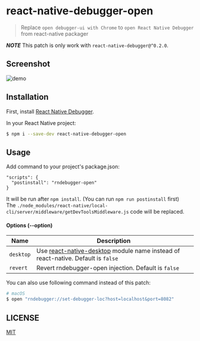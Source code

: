 # react-native-debugger-open

> Replace `open debugger-ui with Chrome` to `open React Native Debugger` from react-native packager

__*NOTE*__ This patch is only work with `react-native-debugger@^0.2.0`.

## Screenshot

![demo](https://cloud.githubusercontent.com/assets/3001525/15777379/59a9c654-29c1-11e6-8656-247b8450bc47.gif)

## Installation

First, install [React Native Debugger](https://github.com/jhen0409/react-native-debugger#installation).

In your React Native project:

```bash
$ npm i --save-dev react-native-debugger-open
```

## Usage

Add command to your project's package.json:

```
"scripts": {
  "postinstall": "rndebugger-open"
}
```

It will be run after `npm install`. (You can run `npm run postinstall` first)  
The `./node_modules/react-native/local-cli/server/middleware/getDevToolsMiddleware.js` code will be replaced.

#### Options (--option)

Name                  | Description
-------------         | -------------
`desktop`             | Use [react-native-desktop](https://github.com/ptmt/react-native-desktop) module name instead of react-native. Default is `false`
`revert`              | Revert rndebugger-open injection. Default is `false`

You can also use following command instead of this patch:

```bash
# macOS
$ open "rndebugger://set-debugger-loc?host=localhost&port=8082"
```

## LICENSE

[MIT](https://github.com/jhen0409/react-native-debugger/blob/master/LICENSE.md)
